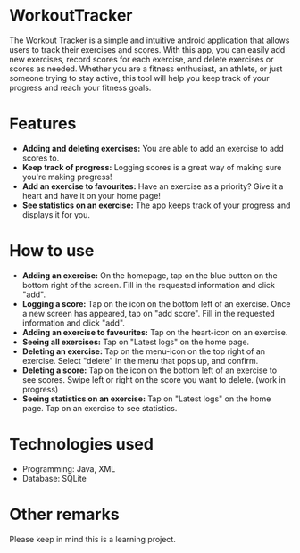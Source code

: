 # WorkoutTracker

The Workout Tracker is a simple and intuitive android application that allows users to track their exercises and scores. With this app,
you can easily add new exercises, record scores for each exercise, and delete exercises or scores as needed. Whether you are a fitness enthusiast,
an athlete, or just someone trying to stay active, this tool will help you keep track of your progress and reach your fitness goals.


# Features
* __Adding and deleting exercises:__ You are able to add an exercise to add scores to.
* __Keep track of progress:__ Logging scores is a great way of making sure you're making progress!
* __Add an exercise to favourites:__ Have an exercise as a priority? Give it a heart and have it on your home page!
* __See statistics on an exercise:__ The app keeps track of your progress and displays it for you.

# How to use
* __Adding an exercise:__ On the homepage, tap on the blue button on the bottom right of the screen. Fill in the requested information and click "add".
* __Logging a score:__ Tap on the icon on the bottom left of an exercise. Once a new screen has appeared, tap on "add score". Fill in the requested information and click "add".
* __Adding an exercise to favourites:__ Tap on the heart-icon on an exercise.
* __Seeing all exercises:__ Tap on "Latest logs" on the home page.
* __Deleting an exercise:__ Tap on the menu-icon on the top right of an exercise. Select "delete" in the menu that pops up, and confirm.
* __Deleting a score:__ Tap on the icon on the bottom left of an exercise to see scores. Swipe left or right on the score you want to delete. (work in progress)
* __Seeing statistics on an exercise:__ Tap on "Latest logs" on the home page. Tap on an exercise to see statistics.

# Technologies used
* Programming: Java, XML
* Database: SQLite

# Other remarks
Please keep in mind this is a learning project. 
